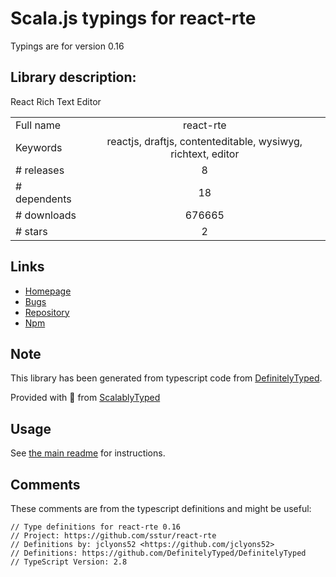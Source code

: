 
# Scala.js typings for react-rte

Typings are for version 0.16

## Library description:
React Rich Text Editor

|                    |                 |
| ------------------ | :-------------: |
| Full name          | react-rte |
| Keywords           | reactjs, draftjs, contenteditable, wysiwyg, richtext, editor |
| # releases         | 8 |
| # dependents       | 18 |
| # downloads        | 676665 |
| # stars            | 2 |

## Links
- [Homepage](https://github.com/sstur/react-rte#readme)
- [Bugs](https://github.com/sstur/react-rte/issues)
- [Repository](https://github.com/sstur/react-rte)
- [Npm](https://www.npmjs.com/package/react-rte)
    


## Note
This library has been generated from typescript code from [DefinitelyTyped](https://definitelytyped.org).

Provided with :purple_heart: from [ScalablyTyped](https://github.com/oyvindberg/ScalablyTyped)

## Usage
See [the main readme](../../readme.md) for instructions.

## Comments

These comments are from the typescript definitions and might be useful:
```
// Type definitions for react-rte 0.16
// Project: https://github.com/sstur/react-rte
// Definitions by: jclyons52 <https://github.com/jclyons52>
// Definitions: https://github.com/DefinitelyTyped/DefinitelyTyped
// TypeScript Version: 2.8

```

